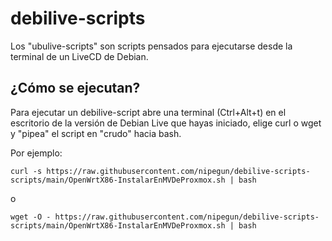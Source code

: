 # debilive-scripts

Los "ubulive-scripts" son scripts pensados para ejecutarse desde la terminal de un LiveCD de Debian.

## ¿Cómo se ejecutan?

Para ejecutar un debilive-script abre una terminal (Ctrl+Alt+t) en el escritorio de la versión de Debian Live que hayas iniciado, elige curl o wget y "pipea" el script en "crudo" hacia bash.

Por ejemplo:


```
curl -s https://raw.githubusercontent.com/nipegun/debilive-scripts-scripts/main/OpenWrtX86-InstalarEnMVDeProxmox.sh | bash
```

o

```
wget -O - https://raw.githubusercontent.com/nipegun/debilive-scripts-scripts/main/OpenWrtX86-InstalarEnMVDeProxmox.sh | bash
```
